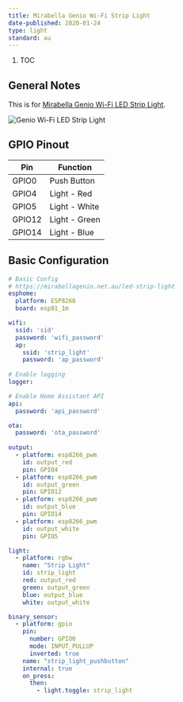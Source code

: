 ```yaml
---
title: Mirabella Genio Wi-Fi Strip Light 
date-published: 2020-01-24
type: light
standard: au
---
```


1. TOC

## General Notes
This is for [Mirabella Genio Wi-Fi LED Strip Light](https://mirabellagenio.net.au/led-strip-light). 


![Genio Wi-Fi LED Strip Light](/assets/images/Mirabella-Genio-WiFi-LED-Strip-Light/Mirabella-Genio-WiFi-LED-Strip-Light.jpg "Genio Wi-Fi LED Strip Light")


## GPIO Pinout

| Pin     | Function                           |
|---------|------------------------------------|          
| GPIO0   | Push Button                        |
| GPIO4   | Light - Red                        |
| GPIO5   | Light - White                      |
| GPIO12  | Light - Green                      |
| GPIO14  | Light - Blue                       |



## Basic Configuration
```yaml
# Basic Config
# https://mirabellagenio.net.au/led-strip-light
esphome:
  platform: ESP8266
  board: esp01_1m

wifi:
  ssid: 'sid'
  password: 'wifi_password'
  ap:
    ssid: 'strip_light'
    password: 'ap_password'
  
# Enable logging
logger:

# Enable Home Assistant API
api:
  password: 'api_password'

ota:
  password: 'ota_password'
    
output:
  - platform: esp8266_pwm
    id: output_red
    pin: GPIO4
  - platform: esp8266_pwm
    id: output_green
    pin: GPIO12
  - platform: esp8266_pwm
    id: output_blue
    pin: GPIO14
  - platform: esp8266_pwm
    id: output_white
    pin: GPIO5

light:
  - platform: rgbw
    name: "Strip Light"
    id: strip_light
    red: output_red
    green: output_green
    blue: output_blue
    white: output_white

binary_sensor:
  - platform: gpio
    pin:
      number: GPIO0
      mode: INPUT_PULLUP
      inverted: true
    name: "strip_light_pushbutton"
    internal: true
    on_press:
      then:
        - light.toggle: strip_light
```
